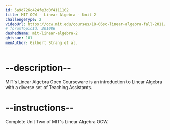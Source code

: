 ```yaml
---
id: 5a9d726c424fe3d0f4111102
title: MIT OCW - Linear Algebra - Unit 2
challengeType: 2
videoUrl: https://ocw.mit.edu/courses/18-06sc-linear-algebra-fall-2011/
# forumTopicId: 301086
dashedName: mit-linear-algebra-2
ghissue: 101
menAuthor: Gilbert Strang et al.
---
```


# --description--

MIT's Linear Algebra Open Courseware is an introduction to Linear Algebra with a diverse set of Teaching Assistants.

# --instructions--

Complete Unit Two of MIT's Linear Algebra OCW.